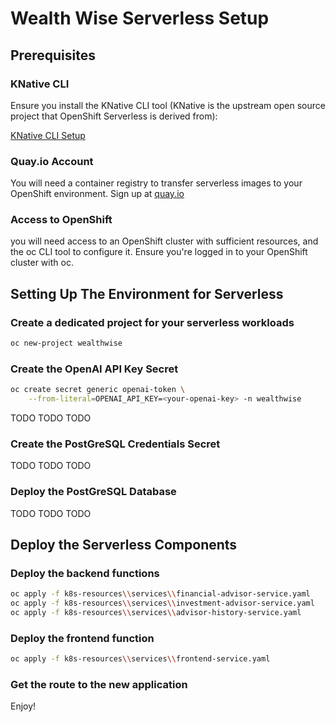 # Wealth Wise Serverless Setup

## Prerequisites

### KNative CLI

Ensure you install the KNative CLI tool (KNative is the upstream open source project that OpenShift Serverless is derived from):

[KNative CLI Setup](https://knative.dev/docs/client/install-kn/)

### Quay.io Account

You will need a container registry to transfer serverless images to your OpenShift environment. Sign up at [quay.io](https://quay.io)

### Access to OpenShift

you will need access to an OpenShift cluster with sufficient resources, and the oc CLI tool to configure it. Ensure you're logged in to your OpenShift cluster with oc.





## Setting Up The Environment for Serverless

### Create a dedicated project for your serverless workloads

```sh
oc new-project wealthwise
```

### Create the OpenAI API Key Secret

```sh
oc create secret generic openai-token \
    --from-literal=OPENAI_API_KEY=<your-openai-key> -n wealthwise
```

TODO
TODO
TODO
### Create the PostGreSQL Credentials Secret

TODO
TODO
TODO

### Deploy the PostGreSQL Database

TODO
TODO
TODO


## Deploy the Serverless Components

### Deploy the backend functions

```sh
oc apply -f k8s-resources\\services\\financial-advisor-service.yaml
oc apply -f k8s-resources\\services\\investment-advisor-service.yaml
oc apply -f k8s-resources\\services\\advisor-history-service.yaml
```

### Deploy the frontend function
```sh
oc apply -f k8s-resources\\services\\frontend-service.yaml
```

### Get the route to the new application

Enjoy!
